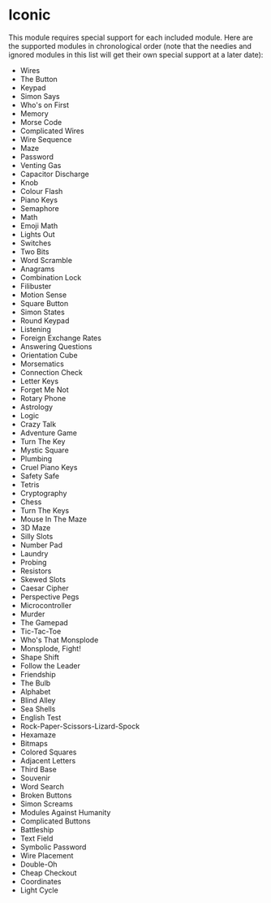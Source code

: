 # Iconic

This module requires special support for each included module. Here are the supported modules in chronological order (note that the needies and ignored modules in this list will get their own special support at a later date):

- Wires
- The Button
- Keypad
- Simon Says
- Who's on First
- Memory
- Morse Code
- Complicated Wires
- Wire Sequence
- Maze
- Password
- Venting Gas
- Capacitor Discharge
- Knob
- Colour Flash
- Piano Keys
- Semaphore
- Math
- Emoji Math
- Lights Out
- Switches
- Two Bits
- Word Scramble
- Anagrams
- Combination Lock
- Filibuster
- Motion Sense
- Square Button
- Simon States
- Round Keypad
- Listening
- Foreign Exchange Rates
- Answering Questions
- Orientation Cube
- Morsematics
- Connection Check
- Letter Keys
- Forget Me Not
- Rotary Phone
- Astrology
- Logic
- Crazy Talk
- Adventure Game
- Turn The Key
- Mystic Square
- Plumbing
- Cruel Piano Keys
- Safety Safe
- Tetris
- Cryptography
- Chess
- Turn The Keys
- Mouse In The Maze
- 3D Maze
- Silly Slots
- Number Pad
- Laundry
- Probing
- Resistors
- Skewed Slots
- Caesar Cipher
- Perspective Pegs
- Microcontroller
- Murder
- The Gamepad
- Tic-Tac-Toe
- Who's That Monsplode
- Monsplode, Fight!
- Shape Shift
- Follow the Leader
- Friendship
- The Bulb
- Alphabet
- Blind Alley
- Sea Shells
- English Test
- Rock-Paper-Scissors-Lizard-Spock
- Hexamaze
- Bitmaps
- Colored Squares
- Adjacent Letters
- Third Base
- Souvenir
- Word Search
- Broken Buttons
- Simon Screams
- Modules Against Humanity
- Complicated Buttons
- Battleship
- Text Field
- Symbolic Password
- Wire Placement
- Double-Oh
- Cheap Checkout
- Coordinates
- Light Cycle
